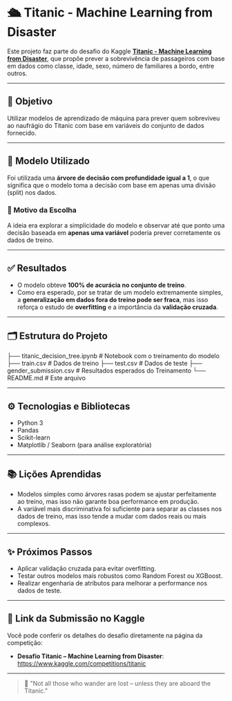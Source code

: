 # 🛳️ Titanic - Machine Learning from Disaster

Este projeto faz parte do desafio do Kaggle **[Titanic - Machine Learning from Disaster](https://www.kaggle.com/competitions/titanic)**, que propõe prever a sobrevivência de passageiros com base em dados como classe, idade, sexo, número de familiares a bordo, entre outros.

---

## 🎯 Objetivo

Utilizar modelos de aprendizado de máquina para prever quem sobreviveu ao naufrágio do Titanic com base em variáveis do conjunto de dados fornecido.

---

## 🧠 Modelo Utilizado

Foi utilizada uma **árvore de decisão com profundidade igual a 1**, o que significa que o modelo toma a decisão com base em apenas uma divisão (split) nos dados.

### 📌 Motivo da Escolha
A ideia era explorar a simplicidade do modelo e observar até que ponto uma decisão baseada em **apenas uma variável** poderia prever corretamente os dados de treino.

---

## ✅ Resultados

- O modelo obteve **100% de acurácia no conjunto de treino**.
- Como era esperado, por se tratar de um modelo extremamente simples, a **generalização em dados fora do treino pode ser fraca**, mas isso reforça o estudo de **overfitting** e a importância da **validação cruzada**.

---

## 🗂️ Estrutura do Projeto

├── titanic_decision_tree.ipynb # Notebook com o treinamento do modelo
├── train.csv # Dados de treino
├── test.csv # Dados de teste
├── gender_submission.csv # Resultados esperados do Treinamento
└── README.md # Este arquivo


---

## ⚙️ Tecnologias e Bibliotecas

- Python 3
- Pandas
- Scikit-learn
- Matplotlib / Seaborn (para análise exploratória)

---

## 📚 Lições Aprendidas

- Modelos simples como árvores rasas podem se ajustar perfeitamente ao treino, mas isso não garante boa performance em produção.
- A variável mais discriminativa foi suficiente para separar as classes nos dados de treino, mas isso tende a mudar com dados reais ou mais complexos.

---

## ✨ Próximos Passos

- Aplicar validação cruzada para evitar overfitting.
- Testar outros modelos mais robustos como Random Forest ou XGBoost.
- Realizar engenharia de atributos para melhorar a performance nos dados de teste.

---

## 📎 Link da Submissão no Kaggle

Você pode conferir os detalhes do desafio diretamente na página da competição:

- **Desafio Titanic – Machine Learning from Disaster**:  
  https://www.kaggle.com/competitions/titanic

---

> 🚢 "Not all those who wander are lost – unless they are aboard the Titanic."
